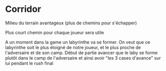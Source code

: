 Corridor
========

Milieu du terrain avantageux (plus de chemins pour s'échapper)

Plus court chemin pour chaque joueur sera utile

A un moment dans la game un labyrinthe va se former. On veut que ce labyrinthe soit le plus éloigné de notre joueur, et le plus proche de l'adversaire et de son camp. Début de partie avancer que le laby se forme plutôt dans le camp de l'adversaire et ainsi avoir "les 3 cases d'avance" sur lui pendant le rush final